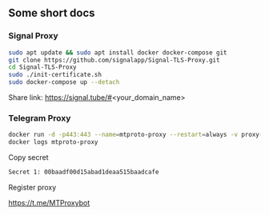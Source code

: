 ## Some short docs

### Signal Proxy
```bash
sudo apt update && sudo apt install docker docker-compose git
git clone https://github.com/signalapp/Signal-TLS-Proxy.git
cd Signal-TLS-Proxy
sudo ./init-certificate.sh
sudo docker-compose up --detach
```

Share link: https://signal.tube/#<your_domain_name>


### Telegram Proxy
```bash
docker run -d -p443:443 --name=mtproto-proxy --restart=always -v proxy-config:/data telegrammessenger/proxy:latest
docker logs mtproto-proxy
```
Copy secret
```bash
Secret 1: 00baadf00d15abad1deaa515baadcafe
```

Register proxy

https://t.me/MTProxybot